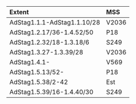 |Extent|MSS|
|:-----|:---|
|AdStag1.1.1-AdStag1.1.10/28|V2036|
|AdStag1.2.17/36-1.4.52/50|P18|
|AdStag1.2.32/18-1.3.18/6|S249|
|AdStag1.3.27-1.3.39/28|V2036|
|AdStag1.4.1-|V569|
|AdStag1.5.13/52-|P18|
|AdStag1.5.38/2-42|Est|
|AdStag1.5.39/16-1.4.40/30|S249|